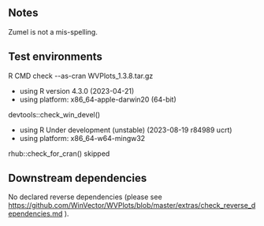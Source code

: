 
## Notes

Zumel is not a mis-spelling.

## Test environments

R CMD check --as-cran WVPlots_1.3.8.tar.gz
  
  * using R version 4.3.0 (2023-04-21)
  * using platform: x86_64-apple-darwin20 (64-bit)

devtools::check_win_devel()
  
  * using R Under development (unstable) (2023-08-19 r84989 ucrt)
  * using platform: x86_64-w64-mingw32

  rhub::check_for_cran()
  skipped

## Downstream dependencies

No declared reverse dependencies (please see https://github.com/WinVector/WVPlots/blob/master/extras/check_reverse_dependencies.md ).


